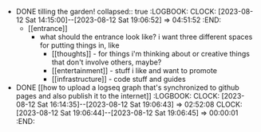 - DONE tilling the garden!
  collapsed:: true
  :LOGBOOK:
  CLOCK: [2023-08-12 Sat 14:15:00]--[2023-08-12 Sat 19:06:52] =>  04:51:52
  :END:
	- [[entrance]]
		- what should the entrance look like? i want three different spaces for putting things in, like
			- [[thoughts]] - for things i'm thinking about or creative things that don't involve others, maybe?
			- [[entertainment]] - stuff i like and want to promote
			- [[infrastructure]] - code stuff and guides
- DONE [[how to upload a logseq graph that's synchronized to github pages and also publish it to the internet]]
  :LOGBOOK:
  CLOCK: [2023-08-12 Sat 16:14:35]--[2023-08-12 Sat 19:06:43] =>  02:52:08
  CLOCK: [2023-08-12 Sat 19:06:44]--[2023-08-12 Sat 19:06:45] =>  00:00:01
  :END: